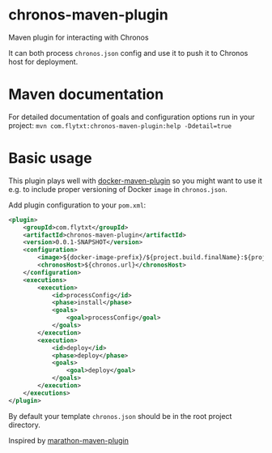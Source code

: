 chronos-maven-plugin
=====================

Maven plugin for interacting with Chronos

It can both process `chronos.json` config and use it to push it to Chronos host for deployment. 

# Maven documentation

For detailed documentation of goals and configuration options run in your project:
`mvn com.flytxt:chronos-maven-plugin:help -Ddetail=true`

# Basic usage

This plugin plays well with [docker-maven-plugin](https://github.com/spotify/docker-maven-plugin)
so you might want to use it e.g. to include proper versioning of Docker `image` in `chronos.json`.

Add plugin configuration to your `pom.xml`:

```xml
<plugin>
	<groupId>com.flytxt</groupId>
	<artifactId>chronos-maven-plugin</artifactId>
	<version>0.0.1-SNAPSHOT</version>
	<configuration>
		<image>${docker-image-prefix}/${project.build.finalName}:${project.version}-${gitShortCommitId}</image>
		<chronosHost>${chronos.url}</chronosHost>
	</configuration>
	<executions>
		<execution>
			<id>processConfig</id>
			<phase>install</phase>
			<goals>
				<goal>processConfig</goal>
			</goals>
		</execution>
		<execution>
			<id>deploy</id>
			<phase>deploy</phase>
			<goals>
				<goal>deploy</goal>
			</goals>
		</execution>
	</executions>
</plugin>
```

By default your template `chronos.json` should be in the root project directory.

Inspired by [marathon-maven-plugin](https://github.com/holidaycheck/marathon-maven-plugin)